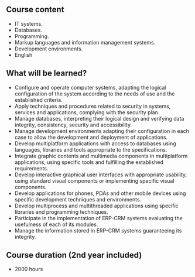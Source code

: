 ## Course content

- IT systems.
- Databases.
- Programming.
- Markup languages and information management systems.
- Development environments.
- English

## What will be learned?
- Configure and operate computer systems, adapting the logical configuration of the system according to the needs of use and the established criteria.
- Apply techniques and procedures related to security in systems, services and applications, complying with the security plan.
- Manage databases, interpreting their logical design and verifying data integrity, consistency, security and accessibility.
- Manage development environments adapting their configuration in each case to allow the development and deployment of applications.
- Develop multiplatform applications with access to databases using languages, libraries and tools appropriate to the specifications.
- Integrate graphic contents and multimedia components in multiplatform applications, using specific tools and fulfilling the established requirements.
- Develop interactive graphical user interfaces with appropriate usability, using standard visual components or implementing specific visual components.
- Develop applications for phones, PDAs and other mobile devices using specific development techniques and environments.
- Develop multiprocess and multithreaded applications using specific libraries and programming techniques.
- Participate in the implementation of ERP-CRM systems evaluating the usefulness of each of its modules.
- Manage the information stored in ERP-CRM systems guaranteeing its integrity.

## Course duration (2nd year included)
- 2000 hours 

